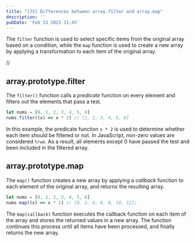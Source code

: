 ```yaml
---
title: "[JS] Differences between array.filter and array.map"
description: ''
pubDate: 'Feb 13 2023 11:45'
---
```


The `filter` function is used to select specific items from the original array based on a condition, while the `map` function is used to create a new array by applying a transformation to each item of the original array.

//

## array.prototype.filter

The `filter()` function calls a _predicate_ function on every element and filters out the elements that pass a test.

```js
let nums = [0, 1, 2, 3, 4, 5, 6]
nums.filter((x) => x * 2) // [1, 2, 3, 4, 5, 6]
```

In this example, the predicate function `x * 2` is used to determine whether each item should be filtered or not. In JavaScript, non-zero values are considered `true`. As a result, all elements except 0 have passed the test and been included in the filtered array.

## array.prototype.map

The `map()` function creates a new array by applying a _callback_ function to each element of the original array, and returns the resulting array.

```js
let nums = [0, 1, 2, 3, 4, 5, 6]
nums.map((x) => x * 2) // [0, 2, 4, 6, 8, 10, 12];
```

The `map(callback)` function executes the callback function on each item of the array and stores the returned values in a new array. The function continues this process until all items have been processed, and finally returns the new array.